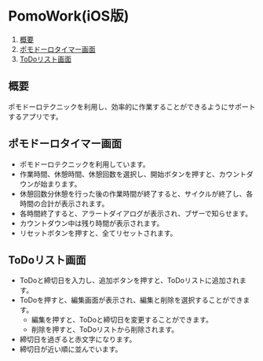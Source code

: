 # PomoWork(iOS版)

1. [概要](#概要)
2. [ポモドーロタイマー画面](#ポモドーロタイマー画面)
3. [ToDoリスト画面](#ToDoリスト画面)

## 概要
ポモドーロテクニックを利用し、効率的に作業することができるようにサポートするアプリです。

## ポモドーロタイマー画面
- ポモドーロテクニックを利用しています。
- 作業時間、休憩時間、休憩回数を選択し、開始ボタンを押すと、カウントダウンが始まります。
- 休憩回数分休憩を行った後の作業時間が終了すると、サイクルが終了し、各時間の合計が表示されます。
- 各時間終了すると、アラートダイアログが表示され、ブザーで知らせます。
- カウントダウン中は残り時間が表示されます。
- リセットボタンを押すと、全てリセットされます。

## ToDoリスト画面
- ToDoと締切日を入力し、追加ボタンを押すと、ToDoリストに追加されます。
- ToDoを押すと、編集画面が表示され、編集と削除を選択することができます。
  - 編集を押すと、ToDoと締切日を変更することができます。
  - 削除を押すと、ToDoリストから削除されます。
- 締切日を過ぎると赤文字になります。
- 締切日が近い順に並んでいます。

